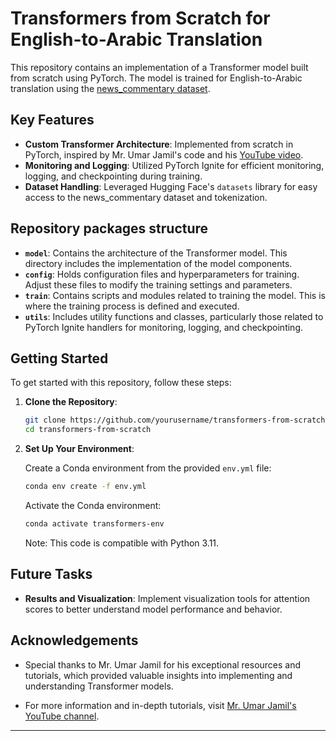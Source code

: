 # Transformers from Scratch for English-to-Arabic Translation

This repository contains an implementation of a Transformer model built from scratch using PyTorch. The model is trained for English-to-Arabic translation using the [news_commentary dataset](https://www.openslr.org/12/).

## Key Features

- **Custom Transformer Architecture**: Implemented from scratch in PyTorch, inspired by Mr. Umar Jamil's code and his [YouTube video](https://www.youtube.com/watch?v=ISNdQcPhsts&t=7047s).
- **Monitoring and Logging**: Utilized PyTorch Ignite for efficient monitoring, logging, and checkpointing during training.
- **Dataset Handling**: Leveraged Hugging Face's `datasets` library for easy access to the news_commentary dataset and tokenization.

## Repository packages structure

- **`model`**: Contains the architecture of the Transformer model. This directory includes the implementation of the model components.
- **`config`**: Holds configuration files and hyperparameters for training. Adjust these files to modify the training settings and parameters.
- **`train`**: Contains scripts and modules related to training the model. This is where the training process is defined and executed.
- **`utils`**: Includes utility functions and classes, particularly those related to PyTorch Ignite handlers for monitoring, logging, and checkpointing.

## Getting Started

To get started with this repository, follow these steps:

1. **Clone the Repository**:

   ```bash
   git clone https://github.com/yourusername/transformers-from-scratch.git
   cd transformers-from-scratch
   ```

2. **Set Up Your Environment**:

   Create a Conda environment from the provided `env.yml` file:

   ```bash
   conda env create -f env.yml
   ```

   Activate the Conda environment:

   ```bash
   conda activate transformers-env
   ```

   Note: This code is compatible with Python 3.11.

## Future Tasks

- **Results and Visualization**: Implement visualization tools for attention scores to better understand model performance and behavior.

## Acknowledgements

- Special thanks to Mr. Umar Jamil for his exceptional resources and tutorials, which provided valuable insights into implementing and understanding Transformer models.

- For more information and in-depth tutorials, visit [Mr. Umar Jamil's YouTube channel](https://www.youtube.com/channel/UCzHlPRht58O_vFqX_2OliTQ).

---

